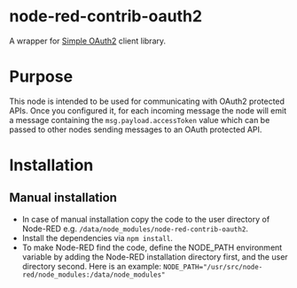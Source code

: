 # node-red-contrib-oauth2

A wrapper for [Simple OAuth2](http://lelylan.github.io/simple-oauth2/) client library.

# Purpose

This node is intended to be used for communicating with OAuth2 protected APIs. Once you configured it,
for each incoming message the node will emit a message containing the <code>msg.payload.accessToken</code>
value which can be passed to other nodes sending messages to an OAuth protected API.

# Installation

## Manual installation

- In case of manual installation copy the code to the user directory of Node-RED e.g. `/data/node_modules/node-red-contrib-oauth2`.
- Install the dependencies via `npm install`.
- To make Node-RED find the code, define the NODE_PATH environment variable by adding the
Node-RED installation directory first, and the user directory second. Here is an example: `NODE_PATH="/usr/src/node-red/node_modules:/data/node_modules"`

